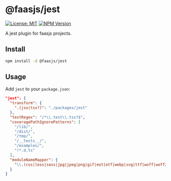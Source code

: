 # @faasjs/jest

[![License: MIT](https://img.shields.io/npm/l/@faasjs/jest.svg)](https://github.com/faasjs/faasjs/blob/main/packages/faasjs/jest/LICENSE)
[![NPM Version](https://img.shields.io/npm/v/@faasjs/jest.svg)](https://www.npmjs.com/package/@faasjs/jest)

A jest plugin for faasjs projects.

## Install

```sh
npm install -d @faasjs/jest
```

## Usage

Add `jest` to your `package.json`:

```json
"jest": {
  "transform": {
    ".(jsx|tsx?)": "./packages/jest"
  },
  "testRegex": "/*\\.test\\.tsx?$",
  "coveragePathIgnorePatterns": [
    "/lib/",
    "/dist/",
    "/tmp/",
    "/__tests__/",
    "/examples/",
    "!*.d.ts"
  ],
  "moduleNameMapper": {
    "\\.(css|less|sass|jpg|jpeg|png|gif|eot|otf|webp|svg|ttf|woff|woff2|mp4|webm|wav|mp3|m4a|aac|oga)$": "@faasjs/jest"
  }
}
```
